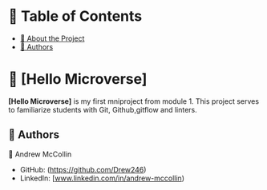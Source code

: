 <a name="readme-top"></a>

# 📗 Table of Contents

- [📖 About the Project](#about-project)
- [👥 Authors](#authors)




# 📖 [Hello Microverse] <a name="about-project"></a>



**[Hello Microverse]** is my first mniproject from module 1. This project serves to familiarize students with Git, Github,gitflow and linters.




## 👥 Authors <a name="authors"></a>

👤 Andrew McCollin

- GitHub: (https://github.com/Drew246)
- LinkedIn: [www.linkedin.com/in/andrew-mccollin)

